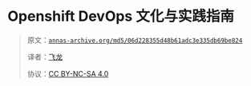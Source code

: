 # Openshift DevOps 文化与实践指南

> 原文：[`annas-archive.org/md5/06d228355d48b61adc3e335db69be824`](https://annas-archive.org/md5/06d228355d48b61adc3e335db69be824)
> 
> 译者：[飞龙](https://github.com/wizardforcel)
> 
> 协议：[CC BY-NC-SA 4.0](http://creativecommons.org/licenses/by-nc-sa/4.0/)